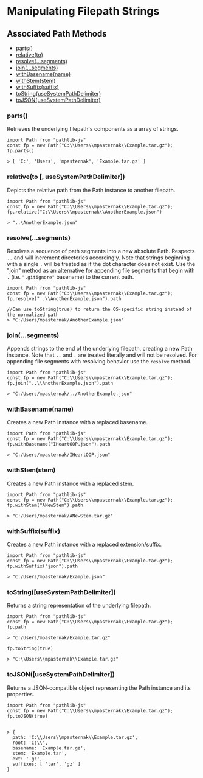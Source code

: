 # Manipulating Filepath Strings

## Associated Path Methods

- [parts()](#parts)
- [relative(to)](#relative)
- [resolve(...segments)](#resolve)
- [join(...segments)](#join)
- [withBasename(name)](#withBasename)
- [withStem(stem)](#withStem)
- [withSuffix(suffix)](#withSuffix)
- [toString(useSystemPathDelimiter)](#toString)
- [toJSON(useSystemPathDelimiter)](#toJSON)

### parts() <a name = "#parts"></a>

Retrieves the underlying filepath's components as a array of strings.

```
import Path from "pathlib-js"
const fp = new Path("C:\\Users\\mpasternak\\Example.tar.gz");
fp.parts()

> [ 'C:', 'Users', 'mpasternak', 'Example.tar.gz' ]

```

### relative(to [, useSystemPathDelimiter])

Depicts the relative path from the Path instance to another filepath.

```
import Path from "pathlib-js"
const fp = new Path("C:\\Users\\mpasternak\\Example.tar.gz");
fp.relative("C:\\Users\\mpasternak\\AnotherExample.json")

> "..\AnotherExample.json"
```

### resolve(...segments)

Resolves a sequence of path segments into a new absolute Path. Respects `..` and will increment directories accordingly. Note that strings beginning with a single `.` will be treated as if the dot character does not exist. Use the "join" method as an alternative for appending file segments that begin with `.` (i.e. `".gitignore"` basename) to the current path.

```
import Path from "pathlib-js"
const fp = new Path("C:\\Users\\mpasternak\\Example.tar.gz");
fp.resolve("..\\AnotherExample.json").path

//Can use toString(true) to return the OS-specific string instead of the normalized path
> "C:/Users/mpasternak/AnotherExample.json"
```

### join(...segments)

Appends strings to the end of the underlying filepath, creating a new Path instance. Note that `..` and `.` are treated literally and will not be resolved. For appending file segments with resolving behavior use the `resolve` method.

```
import Path from "pathlib-js"
const fp = new Path("C:\\Users\\mpasternak\\Example.tar.gz");
fp.join("..\\AnotherExample.json").path

> "C:/Users/mpasternak/../AnotherExample.json"
```

### withBasename(name)

Creates a new Path instance with a replaced basename.

```
import Path from "pathlib-js"
const fp = new Path("C:\\Users\\mpasternak\\Example.tar.gz");
fp.withBasename("IHeartOOP.json").path

> "C:/Users/mpasternak/IHeartOOP.json"
```

### withStem(stem)

Creates a new Path instance with a replaced stem.

```
import Path from "pathlib-js"
const fp = new Path("C:\\Users\\mpasternak\\Example.tar.gz");
fp.withStem("ANewStem").path

> "C:/Users/mpasternak/ANewStem.tar.gz"
```

### withSuffix(suffix)

Creates a new Path instance with a replaced extension/suffix.

```
import Path from "pathlib-js"
const fp = new Path("C:\\Users\\mpasternak\\Example.tar.gz");
fp.withSuffix("json").path

> "C:/Users/mpasternak/Example.json"
```

### toString([useSystemPathDelimiter])

Returns a string representation of the underlying filepath.

```
import Path from "pathlib-js"
const fp = new Path("C:\\Users\\mpasternak\\Example.tar.gz");
fp.path

> "C:/Users/mpasternak/Example.tar.gz"

fp.toString(true)

> "C:\\Users\\mpasternak\\Example.tar.gz"
```

### toJSON([useSystemPathDelimiter])

Returns a JSON-compatible object representing the Path instance and its properties.

```
import Path from "pathlib-js"
const fp = new Path("C:\\Users\\mpasternak\\Example.tar.gz");
fp.toJSON(true)


> {
  path: 'C:\\Users\\mpasternak\\Example.tar.gz',
  root: 'C:\\',
  basename: 'Example.tar.gz',
  stem: 'Example.tar',
  ext: '.gz',
  suffixes: [ 'tar', 'gz' ]
}
```
